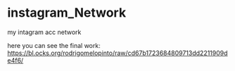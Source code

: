 # instagram_Network
my intagram acc network

here you can see the final work:
https://bl.ocks.org/rodrigomelopinto/raw/cd67b1723684809713dd2211909de4f6/
